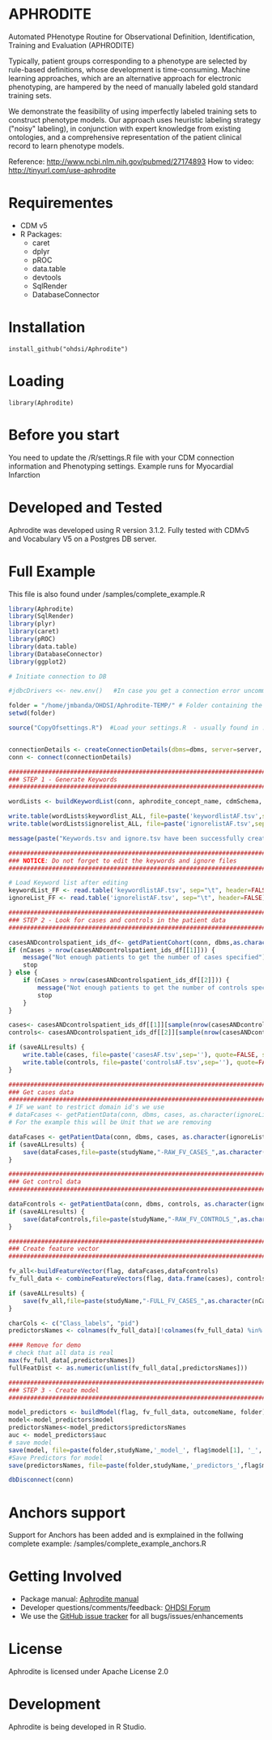 # APHRODITE

Automated PHenotype Routine for Observational Definition, Identification, Training and Evaluation (APHRODITE)

Typically, patient groups corresponding to a phenotype are selected by rule-based definitions, whose development is time-consuming. Machine learning approaches, which are an alternative approach for electronic phenotyping, are hampered by the need of manually labeled gold standard training sets.

We demonstrate the feasibility of using imperfectly labeled training sets to construct phenotype models. Our approach uses heuristic labeling strategy ("noisy" labeling), in conjunction with expert knowledge from existing ontologies, and a comprehensive representation of the patient clinical record to learn phenotype models.

Reference: http://www.ncbi.nlm.nih.gov/pubmed/27174893
How to video: http://tinyurl.com/use-aphrodite

Requirementes
===================
- CDM v5
- R Packages:
	- caret
	- dplyr
	- pROC
    - data.table
	- devtools
	- SqlRender
	- DatabaseConnector

Installation
===================

```
install_github("ohdsi/Aphrodite")
```

Loading
===================

```
library(Aphrodite)
```

Before you start
===================

You need to update the /R/settings.R file with your CDM connection information and Phenotyping settings. Example runs for Myocardial Infarction

Developed and Tested
===================

Aphrodite was developed using R version 3.1.2. Fully tested with CDMv5 and Vocabulary V5 on a Postgres DB server.

Full Example
===================

This file is also found under /samples/complete_example.R

```r
library(Aphrodite)
library(SqlRender)
library(plyr)
library(caret)
library(pROC)
library(data.table)
library(DatabaseConnector)
library(ggplot2)

# Initiate connection to DB

#jdbcDrivers <<- new.env()   #In case you get a connection error uncomment this line

folder = "/home/jmbanda/OHDSI/Aphrodite-TEMP/" # Folder containing the R files and outputs, use forward slashes
setwd(folder)

source("CopyOfsettings.R")  #Load your settings.R  - usually found in ../R/settings.R   - Don't forget to edit it


connectionDetails <- createConnectionDetails(dbms=dbms, server=server, user=user, password=pw, schema=cdmSchema, port=port)
conn <- connect(connectionDetails)

##################################################################################
### STEP 1 - Generate Keywords                                                 ###
##################################################################################

wordLists <- buildKeywordList(conn, aphrodite_concept_name, cdmSchema, dbms)

write.table(wordLists$keywordlist_ALL, file=paste('keywordlistAF.tsv',sep=''), quote=FALSE, sep='\t', row.names = FALSE, col.names = FALSE)
write.table(wordLists$ignorelist_ALL, file=paste('ignorelistAF.tsv',sep=''), quote=FALSE, sep='\t', row.names = FALSE, col.names = FALSE)

message(paste("Keywords.tsv and ignore.tsv have been successfully created for ",aphrodite_concept_name,sep = ""))

##################################################################################
### NOTICE: Do not forget to edit the keywords and ignore files                ###
##################################################################################

# Load Keyword list after editing
keywordList_FF <- read.table('keywordlistAF.tsv', sep="\t", header=FALSE)
ignoreList_FF <- read.table('ignorelistAF.tsv', sep="\t", header=FALSE)

##################################################################################
### STEP 2 - Look for cases and controls in the patient data                   ###
##################################################################################

casesANDcontrolspatient_ids_df<- getdPatientCohort(conn, dbms,as.character(keywordList_FF$V3),as.character(ignoreList_FF$V3), cdmSchema,nCases,nControls)
if (nCases > nrow(casesANDcontrolspatient_ids_df[[1]])) {
    message("Not enough patients to get the number of cases specified")
    stop
} else {
    if (nCases > nrow(casesANDcontrolspatient_ids_df[[2]])) {
        message("Not enough patients to get the number of controls specified")
        stop
    }
}

cases<- casesANDcontrolspatient_ids_df[[1]][sample(nrow(casesANDcontrolspatient_ids_df[[1]]), nCases), ]
controls<- casesANDcontrolspatient_ids_df[[2]][sample(nrow(casesANDcontrolspatient_ids_df[[2]]), nControls), ]

if (saveALLresults) {
    write.table(cases, file=paste('casesAF.tsv',sep=''), quote=FALSE, sep='\t', row.names = FALSE, col.names = FALSE)
    write.table(controls, file=paste('controlsAF.tsv',sep=''), quote=FALSE, sep='\t', row.names = FALSE, col.names = FALSE)
}

##################################################################################
### Get cases data                                                             ###
##################################################################################
# IF we want to restrict domain id's we use
# dataFcases <- getPatientData(conn, dbms, cases, as.character(ignoreList_FF$V3), flag, cdmSchema, flag$remove_domains[1])
# For the example this will be Unit that we are removing

dataFcases <- getPatientData(conn, dbms, cases, as.character(ignoreList_FF$V3), flag, cdmSchema)
if (saveALLresults) {
    save(dataFcases,file=paste(studyName,"-RAW_FV_CASES_",as.character(nCases),".Rda",sep=''))
}

##################################################################################
### Get control data                                                           ###
##################################################################################

dataFcontrols <- getPatientData(conn, dbms, controls, as.character(ignoreList_FF$V3), flag, cdmSchema)
if (saveALLresults) {
    save(dataFcontrols,file=paste(studyName,"-RAW_FV_CONTROLS_",as.character(nControls),".Rda",sep=''))
}

##################################################################################
### Create feature vector                                                      ###
##################################################################################

fv_all<-buildFeatureVector(flag, dataFcases,dataFcontrols)
fv_full_data <- combineFeatureVectors(flag, data.frame(cases), controls, fv_all, outcomeName)

if (saveALLresults) {
    save(fv_all,file=paste(studyName,"-FULL_FV_CASES_",as.character(nCases),"_CONTROLS_",as.character(nControls),".Rda",sep=''))
}

charCols <- c("Class_labels", "pid")
predictorsNames <- colnames(fv_full_data)[!colnames(fv_full_data) %in% charCols]

#### Remove for demo
# check that all data is real
max(fv_full_data[,predictorsNames])
fullFeatDist <- as.numeric(unlist(fv_full_data[,predictorsNames]))

##################################################################################
### STEP 3 - Create model                                                      ###
##################################################################################

model_predictors <- buildModel(flag, fv_full_data, outcomeName, folder)
model<-model_predictors$model
predictorsNames<-model_predictors$predictorsNames
auc <- model_predictors$auc
# save model
save(model, file=paste(folder,studyName,'_model_', flag$model[1], '_', outcomeName,".Rda",sep=''))
#Save Predictors for model
save(predictorsNames, file=paste(folder,studyName,'_predictors_',flag$model[1], '_', outcomeName, ".Rda",sep=''))

dbDisconnect(conn)


```

Anchors support
===================

Support for Anchors has been added and is exmplained in the follwing complete example: /samples/complete_example_anchors.R

Getting Involved
=============
* Package manual: [Aphrodite manual](https://github.com/OHDSI/Aphrodite/raw/master/man/Aphrodite.pdf) 
* Developer questions/comments/feedback: <a href="http://forums.ohdsi.org/c/developers">OHDSI Forum</a>
* We use the <a href="../../issues">GitHub issue tracker</a> for all bugs/issues/enhancements

License
=======
Aphrodite is licensed under Apache License 2.0

Development
============
Aphrodite is being developed in R Studio.

